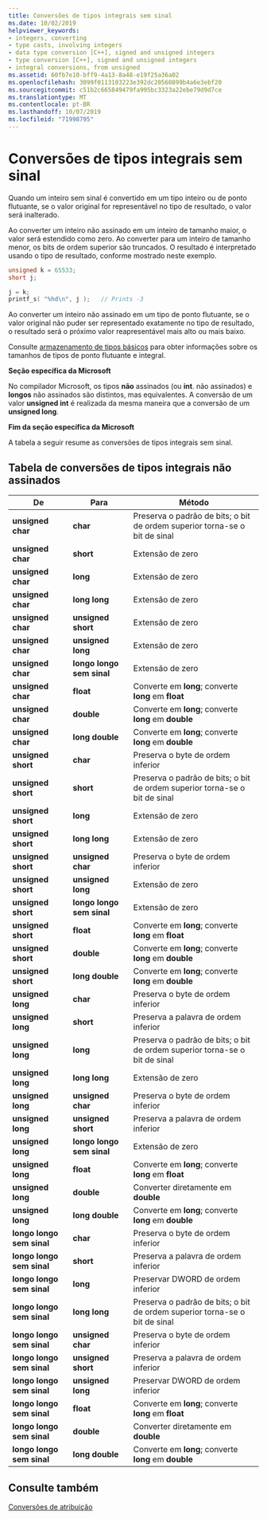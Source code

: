 ```yaml
---
title: Conversões de tipos integrais sem sinal
ms.date: 10/02/2019
helpviewer_keywords:
- integers, converting
- type casts, involving integers
- data type conversion [C++], signed and unsigned integers
- type conversion [C++], signed and unsigned integers
- integral conversions, from unsigned
ms.assetid: 60fb7e10-bff9-4a13-8a48-e19f25a36a02
ms.openlocfilehash: 3099f0113103223e392dc20560899b4a6e3ebf20
ms.sourcegitcommit: c51b2c665849479fa995bc3323a22ebe79d9d7ce
ms.translationtype: MT
ms.contentlocale: pt-BR
ms.lasthandoff: 10/07/2019
ms.locfileid: "71998795"
---
```

# <a name="conversions-from-unsigned-integral-types"></a>Conversões de tipos integrais sem sinal

Quando um inteiro sem sinal é convertido em um tipo inteiro ou de ponto flutuante, se o valor original for representável no tipo de resultado, o valor será inalterado.

Ao converter um inteiro não assinado em um inteiro de tamanho maior, o valor será estendido como zero. Ao converter para um inteiro de tamanho menor, os bits de ordem superior são truncados. O resultado é interpretado usando o tipo de resultado, conforme mostrado neste exemplo.

```C
unsigned k = 65533;
short j;

j = k;
printf_s( "%hd\n", j );   // Prints -3
```

Ao converter um inteiro não assinado em um tipo de ponto flutuante, se o valor original não puder ser representado exatamente no tipo de resultado, o resultado será o próximo valor reapresentável mais alto ou mais baixo.

Consulte [armazenamento de tipos básicos](../c-language/storage-of-basic-types.md) para obter informações sobre os tamanhos de tipos de ponto flutuante e integral.

**Seção específica da Microsoft**

No compilador Microsoft, os tipos **não** assinados (ou **int**. não assinados) e **longos** não assinados são distintos, mas equivalentes. A conversão de um valor **unsigned int** é realizada da mesma maneira que a conversão de um **unsigned long**.

**Fim da seção específica da Microsoft**

A tabela a seguir resume as conversões de tipos integrais sem sinal.

## <a name="table-of-conversions-from-unsigned-integral-types"></a>Tabela de conversões de tipos integrais não assinados

|De|Para|Método|
|----------|--------|------------|
|**unsigned char**|**char**|Preserva o padrão de bits; o bit de ordem superior torna-se o bit de sinal|
|**unsigned char**|**short**|Extensão de zero|
|**unsigned char**|**long**|Extensão de zero|
|**unsigned char**|**long long**|Extensão de zero|
|**unsigned char**|**unsigned short**|Extensão de zero|
|**unsigned char**|**unsigned long**|Extensão de zero|
|**unsigned char**|**longo longo sem sinal**|Extensão de zero|
|**unsigned char**|**float**|Converte em **long**; converte **long** em **float**|
|**unsigned char**|**double**|Converte em **long**; converte **long** em **double**|
|**unsigned char**|**long double**|Converte em **long**; converte **long** em **double**|
|**unsigned short**|**char**|Preserva o byte de ordem inferior|
|**unsigned short**|**short**|Preserva o padrão de bits; o bit de ordem superior torna-se o bit de sinal|
|**unsigned short**|**long**|Extensão de zero|
|**unsigned short**|**long long**|Extensão de zero|
|**unsigned short**|**unsigned char**|Preserva o byte de ordem inferior|
|**unsigned short**|**unsigned long**|Extensão de zero|
|**unsigned short**|**longo longo sem sinal**|Extensão de zero|
|**unsigned short**|**float**|Converte em **long**; converte **long** em **float**|
|**unsigned short**|**double**|Converte em **long**; converte **long** em **double**|
|**unsigned short**|**long double**|Converte em **long**; converte **long** em **double**|
|**unsigned long**|**char**|Preserva o byte de ordem inferior|
|**unsigned long**|**short**|Preserva a palavra de ordem inferior|
|**unsigned long**|**long**|Preserva o padrão de bits; o bit de ordem superior torna-se o bit de sinal|
|**unsigned long**|**long long**|Extensão de zero|
|**unsigned long**|**unsigned char**|Preserva o byte de ordem inferior|
|**unsigned long**|**unsigned short**|Preserva a palavra de ordem inferior|
|**unsigned long**|**longo longo sem sinal**|Extensão de zero|
|**unsigned long**|**float**|Converte em **long**; converte **long** em **float**|
|**unsigned long**|**double**|Converter diretamente em **double**|
|**unsigned long**|**long double**|Converte em **long**; converte **long** em **double**|
|**longo longo sem sinal**|**char**|Preserva o byte de ordem inferior|
|**longo longo sem sinal**|**short**|Preserva a palavra de ordem inferior|
|**longo longo sem sinal**|**long**|Preservar DWORD de ordem inferior|
|**longo longo sem sinal**|**long long**|Preserva o padrão de bits; o bit de ordem superior torna-se o bit de sinal|
|**longo longo sem sinal**|**unsigned char**|Preserva o byte de ordem inferior|
|**longo longo sem sinal**|**unsigned short**|Preserva a palavra de ordem inferior|
|**longo longo sem sinal**|**unsigned long**|Preservar DWORD de ordem inferior|
|**longo longo sem sinal**|**float**|Converte em **long**; converte **long** em **float**|
|**longo longo sem sinal**|**double**|Converter diretamente em **double**|
|**longo longo sem sinal**|**long double**|Converte em **long**; converte **long** em **double**|

## <a name="see-also"></a>Consulte também

[Conversões de atribuição](../c-language/assignment-conversions.md)
